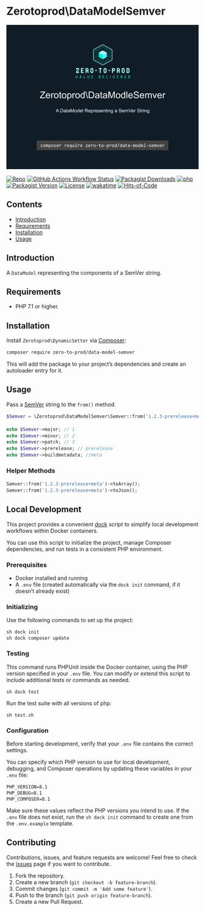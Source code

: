 # Zerotoprod\DataModelSemver

![](art/logo.png)

[![Repo](https://img.shields.io/badge/github-gray?logo=github)](https://github.com/zero-to-prod/data-model-semver)
[![GitHub Actions Workflow Status](https://img.shields.io/github/actions/workflow/status/zero-to-prod/data-model-semver/test.yml?label=tests)](https://github.com/zero-to-prod/data-model-semver/actions)
[![Packagist Downloads](https://img.shields.io/packagist/dt/zero-to-prod/data-model-semver?color=blue)](https://packagist.org/packages/zero-to-prod/data-model-semver/stats)
[![php](https://img.shields.io/packagist/php-v/zero-to-prod/data-model-semver.svg?color=purple)](https://packagist.org/packages/zero-to-prod/data-model-semver/stats)
[![Packagist Version](https://img.shields.io/packagist/v/zero-to-prod/data-model-semver?color=f28d1a)](https://packagist.org/packages/zero-to-prod/data-model-semver)
[![License](https://img.shields.io/packagist/l/zero-to-prod/data-model-semver?color=pink)](https://github.com/zero-to-prod/data-model-semver/blob/main/LICENSE.md)
[![wakatime](https://wakatime.com/badge/github/zero-to-prod/data-model-semver.svg)](https://wakatime.com/badge/github/zero-to-prod/data-model-semver)
[![Hits-of-Code](https://hitsofcode.com/github/zero-to-prod/data-model-semver?branch=main)](https://hitsofcode.com/github/zero-to-prod/data-model-semver/view?branch=main)

## Contents

- [Introduction](#introduction)
- [Requirements](#requirements)
- [Installation](#installation)
- [Usage](#usage)

## Introduction

A `DataModel` representing the components of a SemVer string.

## Requirements

- PHP 7.1 or higher.

## Installation

Install `Zerotoprod\DynamicSetter` via [Composer](https://getcomposer.org/):

```bash
composer require zero-to-prod/data-model-semver
```

This will add the package to your project’s dependencies and create an autoloader entry for it.

## Usage

Pass a [SemVer](https://semver.org/) string to the `from()` method.

```php
$Semver = \Zerotoprod\DataModelSemver\Semver::from('1.2.3-prerelease+meta');

echo $Semver->major; // 1
echo $Semver->minor; // 2
echo $Semver->patch; // 3
echo $Semver->prerelease; // prerelease
echo $Semver->buildmetadata; //meta
```

### Helper Methods

```php
Semver::from('1.2.3-prerelease+meta')->toArray();
Semver::from('1.2.3-prerelease+meta')->toJson();
```

## Local Development

This project provides a convenient [dock](https://github.com/zero-to-prod/dock) script to simplify local development workflows within Docker containers.

You can use this script to initialize the project, manage Composer dependencies, and run tests in a consistent PHP environment.

### Prerequisites

- Docker installed and running
- A `.env` file (created automatically via the `dock init` command, if it doesn’t already exist)

### Initializing

Use the following commands to set up the project:

```shell
sh dock init
sh dock composer update
```

### Testing

This command runs PHPUnit inside the Docker container, using the PHP version specified in your `.env` file.
You can modify or extend this script to include additional tests or commands as needed.

```shell
sh dock test
```

Run the test suite with all versions of php:

```shell
sh test.sh
```

### Configuration

Before starting development, verify that your `.env` file contains the correct settings.

You can specify which PHP version to use for local development, debugging, and Composer operations by updating these variables in your `.env` file:

```dotenv
PHP_VERSION=8.1
PHP_DEBUG=8.1
PHP_COMPOSER=8.1
```

Make sure these values reflect the PHP versions you intend to use.
If the `.env` file does not exist, run the `sh dock init` command to create one from the `.env.example` template.

## Contributing

Contributions, issues, and feature requests are welcome!
Feel free to check the [issues](https://github.com/zero-to-prod/data-model-semver/issues) page if you want to contribute.

1. Fork the repository.
2. Create a new branch (`git checkout -b feature-branch`).
3. Commit changes (`git commit -m 'Add some feature'`).
4. Push to the branch (`git push origin feature-branch`).
5. Create a new Pull Request.